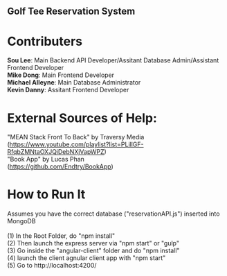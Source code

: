 ## Golf Tee Reservation System
# Contributers
<b>Sou Lee</b>: Main Backend API Developer/Assitant Database Admin/Assistant Frontend Developer<br>
<b>Mike Dong</b>: Main Frontend Developer<br>
<b>Michael Alleyne</b>: Main Database Administrator<br>
<b>Kevin Danny</b>: Assitant Frontend Developer<br>

# External Sources of Help:
"MEAN Stack Front To Back" by Traversy Media
<br>(https://www.youtube.com/playlist?list=PLillGF-RfqbZMNtaOXJQiDebNXjVapWPZ)<br>
"Book App" by Lucas Phan
<br>(https://github.com/Endtry/BookApp)<br>

# How to Run It
Assumes you have the correct database ("reservationAPI.js") inserted into MongoDB<br>
<br>
(1) In the Root Folder, do "npm install"<br>
(2) Then launch the express server via "npm start" or "gulp"<br>
(3) Go inside the "angular-client" folder and do "npm install"<br>
(4) launch the client agnular client app with "npm start"<br>
(5) Go to http://localhost:4200/